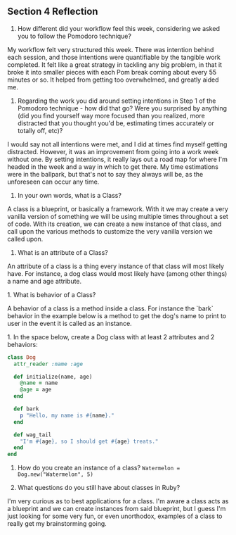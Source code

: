 ## Section 4 Reflection

1. How different did your workflow feel this week, considering we asked you to follow the Pomodoro technique?
<p> My workflow felt very structured this week. There was intention behind each session, and those intentions were quantifiable by the tangible work completed. It felt like a great strategy in tackling any big problem, in that it broke it into smaller pieces with each Pom break coming about every 55 minutes or so. It helped from getting too overwhelmed, and greatly aided me.</p>

1. Regarding the work you did around setting intentions in Step 1 of the Pomodoro technique - how did that go? Were you surprised by anything (did you find yourself way more focused than you realized, more distracted that you thought you'd be, estimating times accurately or totally off, etc)?
<p> I would say not all intentions were met, and I did at times find myself getting distracted. However, it was an improvement from going into a work week without one. By setting intentions, it really lays out a road map for where I'm headed in the week and a way in which to get there. My time estimations were in the ballpark, but that's not to say they always will be, as the unforeseen can occur any time. </p>

1. In your own words, what is a Class?
<p> A class is a blueprint, or basically a framework. With it we may create a very vanilla version of something we will be using multiple times throughout a set of code. With its creation, we can create a new instance of that class, and call upon the various methods to customize the very vanilla version we called upon. </p>

1. What is an attribute of a Class?
<p> An attribute of a class is a thing every instance of that class will most likely have. For instance, a dog class would most likely have (among other things) a name and age attribute.</p>
1. What is behavior of a Class?
<p> A behavior of a class is a method inside a class. For instance the `bark` behavior in the example below is a method to get the dog's name to print to user in the event it is called as an instance.</p>
1. In the space below, create a Dog class with at least 2 attributes and 2 behaviors:

```rb
class Dog
  attr_reader :name :age

  def initialize(name, age)
    @name = name
    @age = age
  end

  def bark
    p "Hello, my name is #{name}."
  end

  def wag_tail
    "I'm #{age}, so I should get #{age} treats."
  end
end

```

1. How do you create an instance of a class?
`Watermelon = Dog.new("Watermelon", 5)`

1. What questions do you still have about classes in Ruby?
<p> I'm very curious as to best applications for a class. I'm aware a class acts as a blueprint and we can create instances from said blueprint, but I guess I'm just looking for some very fun, or even unorthodox, examples of a class to really get my brainstorming going.</p>
